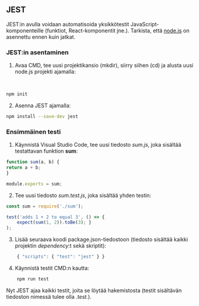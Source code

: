 ## JEST

JEST:in avulla voidaan automatisoida yksikkötestit JavaScript-komponenteille (funktiot, React-komponentit jne.). Tarkista, että [node.js](https://nodejs.org/en/) on asennettu ennen kuin jatkat.

### JEST:in asentaminen

1. Avaa CMD, tee uusi projektikansio (mkdir), siirry siihen (cd) ja alusta uusi node.js projekti ajamalla:

​
```bash
npm init
```

2. Asenna JEST ajamalla:

```bash
npm install --save-dev jest ​
```

### Ensimmäinen testi

1. Käynnistä Visual Studio Code, tee uusi tiedosto *sum.js*, joka sisältää testattavan funktion **sum**:​

```js
function sum(a, b) { ​
return a + b; ​
} ​

module.exports = sum;
```

2. Tee uusi tiedosto *sum.test.js*, joka sisältää yhden testin:

```js
const sum = require('./sum'); ​

test('adds 1 + 2 to equal 3', () => {
    expect(sum(1, 2)).toBe(3); }​
);​
```

3. Lisää seuraava koodi package.json-tiedostoon (tiedosto sisältää kaikki projektin *dependency*:t sekä skriptit):​

```js
    { "scripts": { "test": "jest" } }​
```

4. Käynnistä testit CMD:n kautta:​

```bash
    npm run test​
```
Nyt JEST ajaa kaikki testit, joita se löytää hakemistosta (testit sisältävän tiedoston nimessä tulee olla *.test.*).
